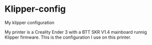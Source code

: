 # Klipper-config
My klipper configuration

My printer is a Creality Ender 3 with a BTT SKR V1.4 mainboard runnig Klipper firmware. This is the configuration I use on this printer.
